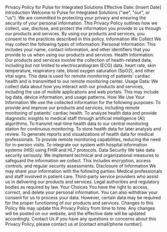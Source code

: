 Privacy Policy for Pulse for Integrated Solutions
Effective Date: [Insert Date]
Introduction
Welcome to Pulse for Integrated Solutions ("we", "our", or "us"). We are committed to protecting your privacy and ensuring the security of your personal information. This Privacy Policy outlines how we collect, use, disclose, and protect the information you provide to us through our products and services. By using our products and services, you consent to the practices described in this policy.
Information We Collect
We may collect the following types of information:
Personal Information: This includes your name, contact information, and other identifiers that you provide to us when using our products and services.
Health Information: Our products and services involve the collection of health-related data, including but not limited to electrocardiogram (ECG) data, heart rate, skin temperature, respiratory rate, blood oxygen saturation (SpO2), and other vital signs. This data is used for remote monitoring of patients' cardiac health and is transmitted to our remote monitoring center.
Usage Data: We collect data about how you interact with our products and services, including the use of mobile applications and web portals. This may include log data, device information, and usage patterns.
How We Use Your Information
We use the collected information for the following purposes:
To provide and improve our products and services, including remote monitoring of patients' cardiac health.
To analyze health data and provide diagnostic insights to medical staff through artificial intelligence (AI) algorithms.
To transmit real-time health data to our central monitoring station for continuous monitoring.
To store health data for later analysis and review.
To generate reports and visualizations of health data for medical professionals.
To provide remote monitoring capabilities, reducing the need for in-person visits.
To integrate our system with hospital information systems (HIS) using FHIR and HL7 protocols.
Data Security
We take data security seriously. We implement technical and organizational measures to safeguard the information we collect. This includes encryption, access controls, and regular security assessments.
Disclosure of Information
We may share your information with the following parties:
Medical professionals and staff involved in patient care.
Third-party service providers who assist us in delivering our products and services.
Legal authorities and regulatory bodies as required by law.
Your Choices
You have the right to access, correct, and delete your personal information. You can also withdraw your consent for us to process your data. However, certain data may be required for the proper functioning of our products and services.
Changes to this Policy
We may update this Privacy Policy from time to time. Any changes will be posted on our website, and the effective date will be updated accordingly.
Contact Us
If you have any questions or concerns about this Privacy Policy, please contact us at [contact email/phone number].
